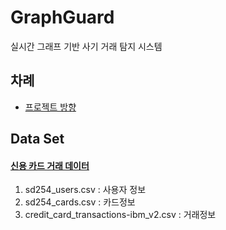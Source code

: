 # GraphGuard

실시간 그래프 기반 사기 거래 탐지 시스템

## 차례

- [프로젝트 방향](https://github.com/rurumimic/graph-guard/wiki)

## Data Set

#### [신용 카드 거래 데이터](https://www.kaggle.com/datasets/ealtman2019/credit-card-transactions?select=User0_credit_card_transactions.csv)
1. sd254_users.csv : 사용자 정보
2. sd254_cards.csv : 카드정보
3. credit_card_transactions-ibm_v2.csv : 거래정보
